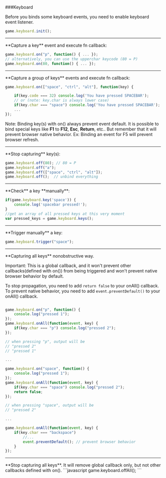 ###Keyboard

Before you binds some keyboard events, you need to enable keyboard event listener.

```javascript
game.keyboard.init();
```
<hr class="sep"> 
**Capture a key** event and execute fn callback:

```javascript
game.keyboard.on("p", function() { ... });
// alternatively, you can use the upperchar keycode (80 = P)
game.keyboard.on(80, function() { ... });
```

<hr class="sep">
**Capture a group of keys** events and execute fn callback:

```javascript
game.keyboard.on(["space", "ctrl", "alt"], function(key) {

    if(key.code === 32) console.log('You have pressed SPACEBAR');
    // or (note: key.char is always lower case)
    if(key.char === "space") console.log('You have pressed SPACEBAR');
    ...
});
```
    

Note: Binding key(s) with on() always prevent event default. It is possible to bind special keys like **F1** to **F12**, **Esc**, **Return**, etc.. But remember that it will prevent browser native behavior. Ex: Binding an event for F5 will prevent browser refresh.

<hr class="sep"> 
**Stop capturing** key(s):

```javascript    
game.keyboard.off(80); // 80 = P
game.keyboard.off("a"); 
game.keyboard.off(["space", "ctrl", "alt"]);  
game.keyboard.off();  // unbind everything
```

<hr class="sep"> 
**Check** a key **manually**:

```javascript
if(game.keyboard.key('space')) {
    console.log('spacebar pressed!');
}
//get an array of all pressed keys at this very moment
var pressed_keys = game.keyboard.keys();
```
<hr class="sep"> 
**Trigger manually** a key:

```javascript
game.keyboard.trigger("space");
```
<hr class="sep"> 
**Capturing all keys** nonobstructive way. 

Important: This is a global callback, and it won't prevent other callbacks(defined with on()) from being triggered and won't prevent native browser behavior by default. 


To stop propagation, you need to add `return false` to your onAll() callback. To prevent native behavior, you need to add `event.preventDefault()` to your onAll() callback.

```javascript

game.keyboard.on("p", function() {
    console.log("pressed 1");
});
game.keyboard.onAll(function(event, key) {
    if(key.char === "p") console.log("pressed 2");
});

// when pressing "p", output will be
// "pressed 2"
// "pressed 1"

...

game.keyboard.on("space", function() {
    console.log("pressed 1");
});
game.keyboard.onAll(function(event, key) {
    if(key.char === "space") console.log("pressed 2");
    return false;
});

// when pressing "space", output will be
// "pressed 2"

...

game.keyboard.onAll(function(event, key) {
    if(key.char === "backspace") 
        //...
        event.preventDefault(); // prevent browser behavior
    }
});
```

<hr class="sep"> 
**Stop capturing all keys**. It will remove global callback only, but not other callbacks defined with on().
```javascript
game.keyboard.offAll();
```
